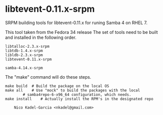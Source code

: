 libtevent-0.11.x-srpm
=====================

SRPM building tools for libtevent-0.11.x for runing Samba 4 on RHEL 7.

This tool taken from the Fedora 34 release
The set of tools need to be built and installed in the following order.

	libtalloc-2.3.x-srpm
	libtdb-1.4.x-srpm
	libldb-2.3.x-srpm
	libtevent-0.11.x-srpm

	samba-4.14.x-srpm

The "make" command will do these steps.

	make build	# Build the package on the local OS
	make all	# Use "mock" to build the packages with the local
			# samba4repo-6-x96_64 configuration, which needs.
	make install	# Actually install the RPM's in the designated repo

		Nico Kadel-Garcia <nkadel@gmail.com>
